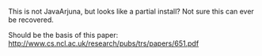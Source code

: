 This is not JavaArjuna, but looks like a partial install? Not sure this can ever be recovered.

Should be the basis of this paper: http://www.cs.ncl.ac.uk/research/pubs/trs/papers/651.pdf
